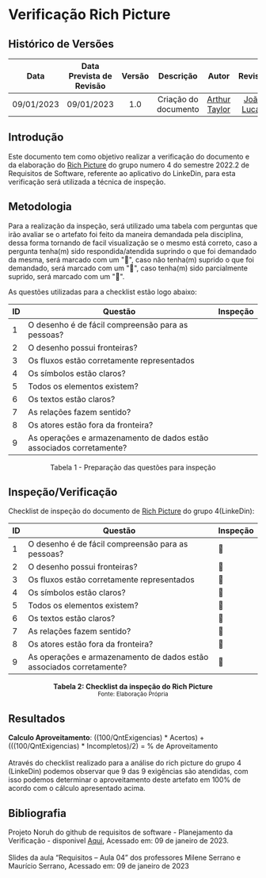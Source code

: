 # Verificação Rich Picture
## <a>Histórico de Versões</a>
|Data|Data Prevista de Revisão|Versão|Descrição|Autor|Revisor|
| :----------: |:-----------:| :------: | :-----------: | :---------: |:---------: |
|09/01/2023|09/01/2023|1.0|Criação do documento| [Arthur Taylor](https://github.com/Eruel6) | [João Lucas](https://github.com/HacKairos) |

## <a>Introdução</a>
Este documento tem como objetivo realizar a verificação do documento e da elaboração do [Rich Picture](https://requisitos-de-software.github.io/2022.2-LinkedIn/preRastreabilidade/richPicture/) 
do grupo numero 4 do semestre 2022.2 de Requisitos de Software, referente ao aplicativo do LinkeDin, para esta verificação será utilizada a técnica de inspeção.

## <a>Metodologia</a>
Para a realização da inspeção, será utilizado uma tabela com perguntas que irão avaliar se o artefato foi feito da maneira demandada pela disciplina, dessa forma
tornando de facil visualização se o mesmo está correto, caso a pergunta tenha(m) sido respondida/atendida suprindo o que foi demandado da mesma, será marcado com um "🥇",
caso não tenha(m) suprido o que foi demandado, será marcado com um "🥉", caso tenha(m) sido parcialmente suprido, será marcado com um "🥈".


As questões utilizadas para a checklist estão logo abaixo:

<center>

|ID|Questão|Inspeção|
|-----|----|------|
|1|O desenho é de fácil compreensão para as pessoas?||
|2|O desenho possui fronteiras?||
|3|Os fluxos estão corretamente representados||
|4|Os símbolos estão claros?||
|5|Todos os elementos existem?||
|6|Os textos estão claros?||
|7|As relações fazem sentido?||
|8|Os atores estão fora da fronteira?||
|9|As operações e armazenamento de dados estão associados corretamente?||

Tabela 1 - Preparação das questões para inspeção
</center>

## <a>Inspeção/Verificação</a>
Checklist de inspeção do documento de [Rich Picture](https://requisitos-de-software.github.io/2022.2-LinkedIn/preRastreabilidade/richPicture/) do grupo 4(LinkeDin):

<center>

|ID|Questão|Inspeção|
|-----|----|------|
|1|O desenho é de fácil compreensão para as pessoas?|🥇|
|2|O desenho possui fronteiras?|🥇|
|3|Os fluxos estão corretamente representados|🥇|
|4|Os símbolos estão claros?|🥇|
|5|Todos os elementos existem?|🥇|
|6|Os textos estão claros?|🥇|
|7|As relações fazem sentido?|🥇|
|8|Os atores estão fora da fronteira?|🥇|
|9|As operações e armazenamento de dados estão associados corretamente?|🥇|

</center>

<figcaption align='center'>
    <b>Tabela 2: Checklist da inspeção do Rich Picture </b>
    <br><small> Fonte: Elaboração Própria </small>
</figcaption>

## <a>Resultados</a>
**Calculo Aproveitamento**: ((100/QntExigencias) * Acertos) + (((100/QntExigencias) * Incompletos)/2) = % de Aproveitamento<br></br>
Através do checklist realizado para a análise do rich picture do grupo 4 (LinkeDin) podemos observar que 9 das 9 exigências são atendidas, com isso podemos determinar o aproveitamento deste artefato em 100% de acordo com o cálculo apresentado acima.

## <a>Bibliografia</a>
Projeto Noruh do github de requisitos de software - Planejamento da Verificação - disponivel [Aqui](https://requisitos-de-software.github.io/2022.1-Noruh/analise/verificacao/planejamento/), Acessado em: 09 de janeiro de 2023.<br><br> 
Slides da aula “Requisitos – Aula 04” dos professores Milene Serrano e Maurício Serrano, Acessado em: 09 de janeiro de 2023
